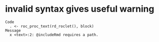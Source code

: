 # invalid syntax gives useful warning

    Code
      . <- roc_proc_text(rd_roclet(), block)
    Message
      x <text>:2: @includeRmd requires a path.

